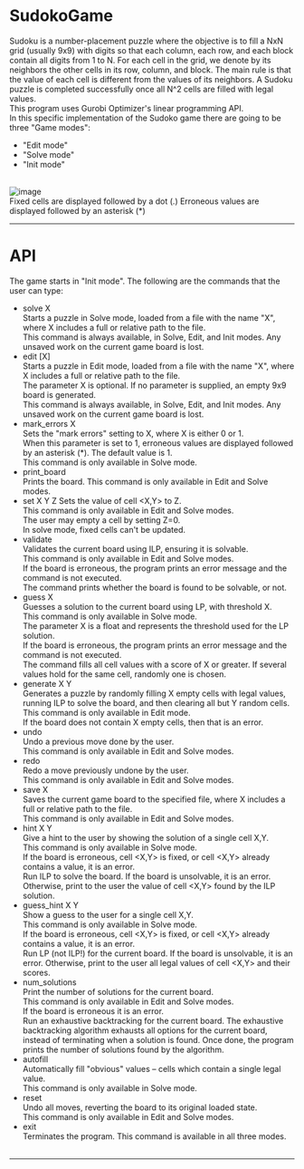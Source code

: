 # SudokoGame
Sudoku is a number-placement puzzle where the objective is to fill a NxN grid (usually 9x9) with digits so that each column, each row, and each block contain all digits from 1 to N. For each cell in the grid, we denote by its neighbors the other cells in its row, column, and block. The main rule is that the value of each cell is different from the values of its neighbors. A Sudoku puzzle is completed successfully once all N^2 cells are filled with legal values.<br />
This program uses Gurobi Optimizer's linear programming API. <br />
In this specific implementation of the Sudoko game there are going to be three "Game modes":<br />
- "Edit mode" <br />
- "Solve mode" <br />
- "Init mode" <br /> <br />

![image](https://user-images.githubusercontent.com/98098222/156612505-e4962cde-55bb-452a-80f9-4da9e26bae6c.png) <br />
Fixed cells are displayed followed by a dot (.) Erroneous values are displayed followed by an asterisk (*)


_________________________________________________________________________________________________________________________________________________________________________________
# API <br />
The game starts in "Init mode". The following are the commands that the user can type:<br />
- solve X <br />
Starts a puzzle in Solve mode, loaded from a file with the name "X", where X includes a full or relative path to the file.<br />
This command is always available, in Solve, Edit, and Init modes. Any unsaved work on the current game board is lost.
- edit [X] <br />
Starts a puzzle in Edit mode, loaded from a file with the name "X", where X includes a full or relative path to the file. <br />
The parameter X is optional. If no parameter is supplied, an empty 9x9 board is generated.<br />
This command is always available, in Solve, Edit, and Init modes. Any unsaved work on the current game board is lost.
- mark_errors X <br />
Sets the "mark errors" setting to X, where X is either 0 or 1. <br />
When this parameter is set to 1, erroneous values are displayed followed by an asterisk (*). The default value is 1. <br />
This command is only available in Solve mode.
- print_board <br />
Prints the board. This command is only available in Edit and Solve modes.
- set X Y Z
Sets the value of cell <X,Y> to Z. <br />
This command is only available in Edit and Solve modes.<br />
The user may empty a cell by setting Z=0. <br />
In solve mode, fixed cells can't be updated. <br />
- validate <br />
Validates the current board using ILP, ensuring it is solvable. <br />
This command is only available in Edit and Solve modes. <br />
If the board is erroneous, the program prints an error message and the command is not executed.<br />
The command prints whether the board is found to be solvable, or not.
- guess X <br />
Guesses a solution to the current board using LP, with threshold X. <br />
This command is only available in Solve mode. <br />
The parameter X is a float and represents the threshold used for the LP solution. <br />
If the board is erroneous, the program prints an error message and the command is not executed. <br />
The command fills all cell values with a score of X or greater. If several values hold for the same cell, randomly one is chosen. <br />
- generate X Y <br />
Generates a puzzle by randomly filling X empty cells with legal values, running ILP to solve the board, and then clearing all but Y random cells.<br />
This command is only available in Edit mode. <br />
If the board does not contain X empty cells, then that is an error. <br />
- undo <br />
Undo a previous move done by the user. <br />
This command is only available in Edit and Solve modes. <br />
- redo <br />
Redo a move previously undone by the user. <br />
This command is only available in Edit and Solve modes.<br />
- save X <br />
Saves the current game board to the specified file, where X includes a full or relative path to the file. <br />
This command is only available in Edit and Solve modes. <br />
- hint X Y <br />
Give a hint to the user by showing the solution of a single cell X,Y. <br />
This command is only available in Solve mode. <br />
If the board is erroneous, cell <X,Y> is fixed, or cell <X,Y> already contains a value, it is an error. <br />
Run ILP to solve the board. If the board is unsolvable, it is an error. Otherwise, print to the user the value of cell <X,Y> found by the ILP solution. <br />
- guess_hint X Y <br />
Show a guess to the user for a single cell X,Y. <br />
This command is only available in Solve mode. <br />
If the board is erroneous, cell <X,Y> is fixed, or cell <X,Y> already contains a value, it is an error. <br />
Run LP (not ILP!) for the current board. If the board is unsolvable, it is an error. Otherwise, print to the user all legal values of cell <X,Y> and their scores.
- num_solutions <br />
Print the number of solutions for the current board.<br />
This command is only available in Edit and Solve modes.<br />
If the board is erroneous it is an error.<br />
Run an exhaustive backtracking for the current board. The exhaustive backtracking algorithm exhausts all options for the current board, instead of terminating when a solution is found. Once done, the program prints the number of solutions found by the algorithm. <br />
- autofill <br />
Automatically fill "obvious" values – cells which contain a single legal value. <br />
This command is only available in Solve mode. <br />
- reset <br />
Undo all moves, reverting the board to its original loaded state. <br />
This command is only available in Edit and Solve modes. <br />
- exit <br />
Terminates the program. This command is available in all three modes. <br /> <br />
_________________________________________________________________________________________________________________________________________________________________________________
